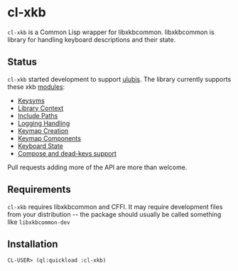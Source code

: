 
# cl-xkb

`cl-xkb` is a Common Lisp wrapper for libxkbcommon. libxkbcommon is library for handling keyboard descriptions and their state.

## Status

`cl-xkb` started development to support [ulubis](https://github.com/malcolmstill/ulubis). The library currently supports these xkb [modules](https://xkbcommon.org/doc/current/modules.html):

- [Keysyms](https://xkbcommon.org/doc/current/group__keysyms.html)
- [Library Context](https://xkbcommon.org/doc/current/group__context.html)
- [Include Paths](https://xkbcommon.org/doc/current/group__include-path.html)
- [Logging Handling](https://xkbcommon.org/doc/current/group__logging.html)
- [Keymap Creation](https://xkbcommon.org/doc/current/group__keymap.html)
- [Keymap Components](https://xkbcommon.org/doc/current/group__components.html)
- [Keyboard State](https://xkbcommon.org/doc/current/group__state.html)
- [Compose and dead-keys support](https://xkbcommon.org/doc/current/group__compose.html)

Pull requests adding more of the API are more than welcome.

## Requirements

`cl-xkb` requires libxkbcommon and CFFI. It may require development files from your distribution -- the package should usually be called something like `libxkbcommon-dev`

## Installation

```
CL-USER> (ql:quickload :cl-xkb)
```
